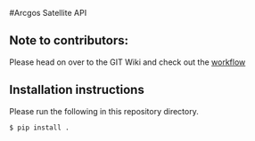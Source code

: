 #Arcgos Satellite API

## Note to contributors:
Please head on over to the GIT Wiki and check out the [workflow](https://github.com/BB8-2020/FARM2.0/wiki/Workflow)

## Installation instructions
Please run the following in this repository directory.
```bash
$ pip install .
```
